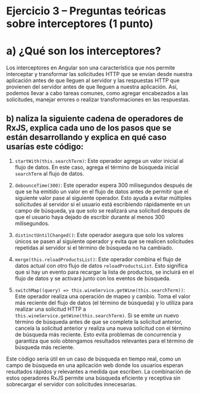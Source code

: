 # Ejercicio 3 – Preguntas teóricas sobre interceptores (1 punto)

# a) ¿Qué son los interceptores?  
Los interceptores en Angular son una característica que nos permite interceptar y transformar las solicitudes HTTP que se envían desde nuestra aplicación antes de que lleguen al servidor y las respuestas HTTP que provienen del servidor antes de que lleguen a nuestra aplicación. Así, podemos llevar a cabo tareas comunes, como agregar encabezados a las solicitudes, manejar errores o realizar transformaciones en las respuestas.

## b) naliza la siguiente cadena de operadores de RxJS, explica cada uno de los pasos que se están desarrollando y explica en qué caso usarías este código: 

1. `startWith(this.searchTerm)`: Este operador agrega un valor inicial al flujo de datos. En este caso, agrega el término de búsqueda inicial `searchTerm` al flujo de datos.

2. `debounceTime(300)`: Este operador espera 300 milisegundos después de que se ha emitido un valor en el flujo de datos antes de permitir que el siguiente valor pase al siguiente operador. Esto ayuda a evitar múltiples solicitudes al servidor si el usuario está escribiendo rápidamente en un campo de búsqueda, ya que solo se realizará una solicitud después de que el usuario haya dejado de escribir durante al menos 300 milisegundos.

3. `distinctUntilChanged()`: Este operador asegura que solo los valores únicos se pasen al siguiente operador y evita que se realicen solicitudes repetidas al servidor si el término de búsqueda no ha cambiado.

4. `merge(this.reloadProductsList)`: Este operador combina el flujo de datos actual con otro flujo de datos `reloadProductsList`. Esto significa que si hay un evento para recargar la lista de productos, se incluirá en el flujo de datos y se activará junto con los eventos de búsqueda.

5. `switchMap((query) => this.wineService.getWine(this.searchTerm))`: Este operador realiza una operación de mapeo y cambio. Toma el valor más reciente del flujo de datos (el término de búsqueda) y lo utiliza para realizar una solicitud HTTP a `this.wineService.getWine(this.searchTerm)`. Si se emite un nuevo término de búsqueda antes de que se complete la solicitud anterior, cancela la solicitud anterior y realiza una nueva solicitud con el término de búsqueda más reciente. Esto evita problemas de concurrencia y garantiza que solo obtengamos resultados relevantes para el término de búsqueda más reciente.

Este código sería útil en un caso de búsqueda en tiempo real, como un campo de búsqueda en una aplicación web donde los usuarios esperan resultados rápidos y relevantes a medida que escriben. La combinación de estos operadores RxJS permite una búsqueda eficiente y receptiva sin sobrecargar el servidor con solicitudes innecesarias.

